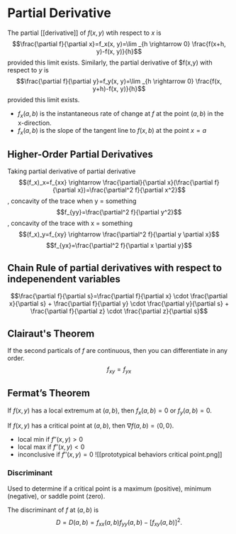 # Partial Derivative
The partial [[derivative]] of $f(x,y)$ wtih respect to $x$ is
$$\frac{\partial f}{\partial x}=f_x(x, y)=\lim _{h \rightarrow 0} \frac{f(x+h, y)-f(x, y)}{h}$$
provided this limit exists.
Similarly, the partial derivative of $f(x,y) with respect to $y$ is
$$\frac{\partial f}{\partial y}=f_y(x, y)=\lim _{h \rightarrow 0} \frac{f(x, y+h)-f(x, y)}{h}$$
provided this limit exists.
- $f_x(a,b)$ is the instantaneous rate of change at $f$ at the point $(a,b)$ in the x-direction.
- $f_x(a,b)$ is the slope of the tangent line to $f(x,b)$ at the point $x=a$

## Higher-Order Partial Derivatives
Taking partial derivative of partial derivative
$$(f_x)_x=f_{xx} \rightarrow \frac{\partial}{\partial x}(\frac{\partial f}{\partial x})=\frac{\partial^2 f}{\partial x^2}$$, concavity of the trace when y = something
$$f_{yy}=\frac{\partial^2 f}{\partial y^2}$$, concavity of the trace with x = something
$$(f_x)_y=f_{xy} \rightarrow \frac{\partial^2 f}{\partial y \partial x}$$
$$f_{yx}=\frac{\partial^2 f}{\partial x \partial y}$$
## Chain Rule of partial derivatives with respect to indepenendent variables
$$\frac{\partial f}{\partial s}=\frac{\partial f}{\partial x} \cdot \frac{\partial x}{\partial s} + \frac{\partial f}{\partial y} \cdot \frac{\partial y}{\partial s} + \frac{\partial f}{\partial z} \cdot \frac{\partial z}{\partial s}$$
## Clairaut's Theorem
If the second particals of $f$ are continuous, then you can differentiate in any order.
$$f_{xy}=f_{yx}$$
## Fermat’s Theorem
If $f(x,y)$ has a local extremum at $(a,b)$, then $f_x(a,b)=0$ or $f_y(a,b)=0$.

If $f(x,y)$ has a critical point at $(a,b)$, then $\nabla f(a,b)=\langle 0,0 \rangle$.
- local min if $f''(x,y) > 0$
- local max if $f''(x,y) < 0$
- inconclusive if $f''(x,y)=0$
![[prototypical behaviors critical point.png]]
### Discriminant
Used to determine if a critical point is a maximum (positive), minimum (negative), or saddle point (zero).

The discriminant of $f$ at $(a, b)$ is
$$
D=D(a, b)=f_{x x}(a, b) f_{y y}(a, b)-\left[f_{x y}(a, b)\right]^2 .
$$